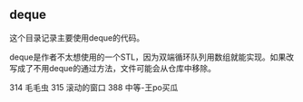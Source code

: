 ## deque

这个目录记录主要使用deque的代码。

deque是作者不太想使用的一个STL，因为双端循环队列用数组就能实现。如果改写成了不用deque的通过方法，文件可能会从仓库中移除。

314 毛毛虫 315 滚动的窗口 388 中等-王po买瓜